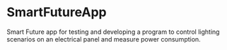 # SmartFutureApp
Smart Future app for testing and developing a program to control lighting scenarios on an electrical panel and measure power consumption.
